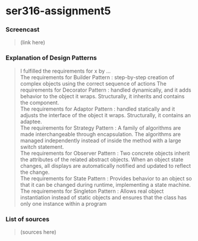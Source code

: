 # ser316-assignment5

### Screencast  
> (link here)  

### Explanation of Design Patterns  
> I fulfilled the requirements for x by ...  
> The requirements for Builder Pattern : step-by-step creation of complex objects using the correct sequence of actions
> The requirements for Decorator Pattern : handled dynamically, and it adds behavior to the object it wraps. Structurally, it inherits and contains the component.  
> The requirements for Adaptor Pattern : handled statically and it adjusts the interface of the object it wraps. Structurally, it contains an adaptee.  
> The requirements for Strategy Pattern : A family of algorithms are made interchangeable through encapsulation. The algorithms are managed independently instead of inside the method with a large switch statement.  
> The requirements for Observer Pattern : Two concrete objects inherit the attributes of the related abstract objects. When an object state changes, all displays are automatically notified and updated to reflect the change.  
> The requirements for State Pattern : Provides behavior to an object so that it can be changed during runtime, implementing a state machine.  
> The requirements for Singleton Pattern : Allows real object instantiation instead of static objects and ensures that the class has only one instance within a program  

### List of sources  
> (sources here)  
